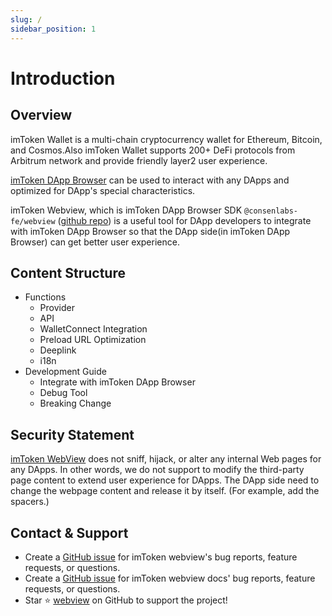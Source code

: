 ```yaml
---
slug: /
sidebar_position: 1
---
```


# Introduction

## Overview

imToken Wallet is a multi-chain cryptocurrency wallet for Ethereum, Bitcoin, and Cosmos.Also imToken Wallet supports 200+ DeFi protocols from Arbitrum network and provide friendly layer2 user experience.

[imToken DApp Browser](https://token.im/dapp) can be used to interact with any DApps and optimized for DApp's special characteristics.

imToken Webview, which is imToken DApp Browser SDK `@consenlabs-fe/webview` ([github repo](https://github.com/zengbing15/webview)) is a useful tool for DApp developers to integrate with imToken DApp Browser so that the DApp side(in imToken DApp Browser) can get better user experience.

## Content Structure

- Functions
  - Provider
  - API
  - WalletConnect Integration
  - Preload URL Optimization
  - Deeplink
  - i18n
- Development Guide
  - Integrate with imToken DApp Browser
  - Debug Tool
  - Breaking Change

## Security Statement

[imToken WebView](https://github.com/zengbing15/webview) does not sniff, hijack, or alter any internal Web pages for any DApps. In other words, we do not support to modify the third-party page content to extend user experience for DApps. The DApp side need to change the webpage content and release it by itself. (For example, add the spacers.)

## Contact & Support

- Create a [GitHub issue](https://github.com/consenlabs/webview/issues) for imToken webview's bug reports, feature requests, or questions.
- Create a [GitHub issue](https://github.com/zengbing15/webview-docs/issues) for imToken webview docs' bug reports, feature requests, or questions.
- Star ⭐️ [webview](https://github.com/consenlabs/webview) on GitHub to support the project!
